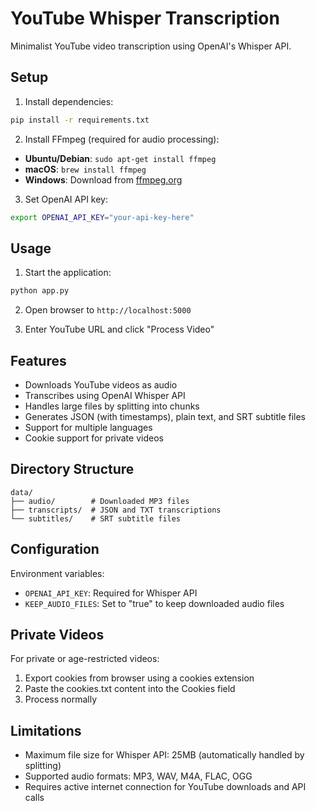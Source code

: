 # YouTube Whisper Transcription

Minimalist YouTube video transcription using OpenAI's Whisper API.

## Setup

1. Install dependencies:
```bash
pip install -r requirements.txt
```

2. Install FFmpeg (required for audio processing):
- **Ubuntu/Debian**: `sudo apt-get install ffmpeg`
- **macOS**: `brew install ffmpeg`
- **Windows**: Download from [ffmpeg.org](https://ffmpeg.org/download.html)

3. Set OpenAI API key:
```bash
export OPENAI_API_KEY="your-api-key-here"
```

## Usage

1. Start the application:
```bash
python app.py
```

2. Open browser to `http://localhost:5000`

3. Enter YouTube URL and click "Process Video"

## Features

- Downloads YouTube videos as audio
- Transcribes using OpenAI Whisper API
- Handles large files by splitting into chunks
- Generates JSON (with timestamps), plain text, and SRT subtitle files
- Support for multiple languages
- Cookie support for private videos

## Directory Structure

```
data/
├── audio/        # Downloaded MP3 files
├── transcripts/  # JSON and TXT transcriptions
└── subtitles/    # SRT subtitle files
```

## Configuration

Environment variables:
- `OPENAI_API_KEY`: Required for Whisper API
- `KEEP_AUDIO_FILES`: Set to "true" to keep downloaded audio files

## Private Videos

For private or age-restricted videos:
1. Export cookies from browser using a cookies extension
2. Paste the cookies.txt content into the Cookies field
3. Process normally

## Limitations

- Maximum file size for Whisper API: 25MB (automatically handled by splitting)
- Supported audio formats: MP3, WAV, M4A, FLAC, OGG
- Requires active internet connection for YouTube downloads and API calls